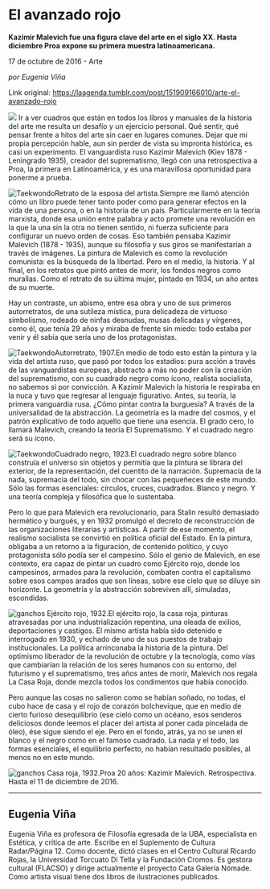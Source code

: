 # El avanzado rojo

**Kazimir Malevich fue una figura clave del arte en el siglo XX. Hasta diciembre Proa expone su primera muestra latinoamericana.**

17 de octubre de 2016 - Arte

_por Eugenia Viña_

Link original: https://laagenda.tumblr.com/post/151909166010/arte-el-avanzado-rojo

![](https://64.media.tumblr.com/ad1bc2f64e2a7dbeb3945ea36b5a2184/tumblr_inline_pjzogejSnS1t6q87u_500.jpg)
Ir a ver cuadros que están en todos los libros y manuales de la historia del arte me resulta un desafío y un ejercicio personal. Qué sentir, qué pensar frente a hitos del arte sin caer en lugares comunes. Dejar que mi propia percepción hable, aun sin perder de vista su impronta histórica, es casi un experimento. El vanguardista ruso Kazimir Malevich (Kiev 1878 - Leningrado 1935), creador del suprematismo, llegó con una retrospectiva a Proa, la primera en Latinoamérica, y es una maravillosa oportunidad para ponerme a prueba.

![Taekwondo](https://64.media.tumblr.com/05ad2af90bae2ce6c2f502bfc72eed70/tumblr_inline_pjzogejvn01t6q87u_250.jpg)Retrato de la esposa del artista.Siempre me llamó atención cómo un libro puede tener tanto poder como para generar efectos en la vida de una persona, o en la historia de un país. Particularmente en la teoría marxista, donde esa unión entre palabra y acto promete una revolución en la que la una sin la otra no tienen sentido, ni fuerza suficiente para configurar un nuevo orden de cosas. Eso también pensaba Kazimir Malevich (1878 - 1935), aunque su filosofía y sus giros se manifestarían a través de imágenes. La pintura de Malevich es como la revolución comunista: es la búsqueda de la libertad. Pero en el medio, la historia. Y al final, en los retratos que pintó antes de morir, los fondos negros como murallas. Como el retrato de su última mujer, pintado en 1934, un año antes de su muerte.

Hay un contraste, un abismo, entre esa obra y uno de sus primeros autorretratos, de una sutileza mística, pura delicadeza de virtuoso simbolismo, rodeado de ninfas desnudas, musas delicadas y vírgenes, como él, que tenía 29 años y miraba de frente sin miedo: todo estaba por venir y él sabía que sería uno de los protagonistas.

![Taekwondo](https://64.media.tumblr.com/17849dd0354a43bf5af3d8fcea4d7381/tumblr_inline_pjzogfbw1E1t6q87u_250.jpg)Autorretrato, 1907.En medio de todo esto están la pintura y la vida del artista ruso, que pasó por todos los estadios: pura acción a través de las vanguardistas europeas, abstracto a más no poder con la creación del suprematismo, con su cuadrado negro como ícono, realista socialista, no sabemos si por convicción. A Kazimir Malevich la historia le respiraba en la nuca y tuvo que regresar al lenguaje figurativo. Antes, su teoría, la primera vanguardia rusa. ¿Cómo pintar contra la burguesía? A través de la universalidad de la abstracción. La geometría es la madre del cosmos, y el patrón explicativo de todo aquello que tiene una esencia. El grado cero, lo llamará Malevich, creando la teoría El Suprematismo. Y el cuadrado negro será su ícono.

![Taekwondo](https://64.media.tumblr.com/cf658e3fe83a2b40a4be211de0edf519/tumblr_inline_pjzoggeuNP1t6q87u_250.jpg)Cuadrado negro, 1923.El cuadrado negro sobre blanco construía el universo sin objetos y permitía que la pintura se librara del exterior, de la representación, del cuentito de la narración. Supremacía de la nada, supremacía del todo, sin chocar con las pequeñeces de este mundo. Sólo las formas esenciales: círculos, cruces, cuadrados. Blanco y negro. Y una teoría compleja y filosófica que lo sustentaba. 

Pero lo que para Malevich era revolucionario, para Stalin resultó demasiado hermético y burgués, y en 1932 promulgó el decreto de reconstrucción de las organizaciones literarias y artísticas. A partir de ese momento, el realismo socialista se convirtió en política oficial del Estado. En la pintura, obligaba a un retorno a la figuración, de contenido político, y cuyo protagonista sólo podía ser el campesino. Sólo el genio de Malevich, en ese contexto, era capaz de pintar un cuadro como Ejército rojo, donde los campesinos, armados para la revolución, combaten contra el capitalismo sobre esos campos arados que son líneas, sobre ese cielo que se diluye sin horizonte. La geometría y la abstracción sobreviven allí, simuladas, escondidas. 

![ganchos](https://64.media.tumblr.com/059a0c8a9e72fb4cb9dec25b91f025e1/tumblr_inline_pjzoggSGY11t6q87u_500.jpg) Ejército rojo, 1932.El ejército rojo, la casa roja, pinturas atravesadas por una industrialización repentina, una oleada de exilios, deportaciones y castigos. El mismo artista había sido detenido e interrogado en 1930, y echado de uno de sus puestos de trabajo institucionales. La política arrinconaba la historia de la pintura. Del optimismo liberador de la revolución de octubre y la tecnología, como vías que cambiarían la relación de los seres humanos con su entorno, del futurismo y el suprematismo, tres años antes de morir, Malevich nos regala La Casa Roja, donde mezcla todos los condimentos que había conocido.

Pero aunque las cosas no salieron como se habían soñado, no todas, el cubo hace de casa y el rojo de corazón bolchevique, que en medio de cierto furioso desequilibrio (ese cielo como un océano, esos senderos deliciosos donde leemos el placer del artista al poner cada pincelada de óleo), ése sigue siendo el eje. Pero en el fondo, atrás, ya no se unen el blanco y el negro como en el famoso cuadrado. La nada y el todo, las formas esenciales, el equilibrio perfecto, no habían resultado posibles, al menos no en este mundo.

![ganchos](https://64.media.tumblr.com/90e46d92c6408266c82901f210f03a18/tumblr_inline_pjzoghPpks1t6q87u_500.jpg) Casa roja, 1932.Proa 20 años: Kazimir Malevich. Retrospectiva. Hasta el 11 de diciembre de 2016.

  




---

 Eugenia Viña
-------------

 Eugenia Viña es profesora de Filosofía egresada de la UBA, especialista en Estética, y crítica de arte. Escribe en el Suplemento de Cultura Radar/Página 12. Como docente, dictó clases en el Centro Cultural Ricardo Rojas, la Universidad Torcuato Di Tella y la Fundación Cromos. Es gestora cultural (FLACSO) y dirige actualmente el proyecto Cata Galería Nómade. Como artista visual tiene dos libros de ilustraciones publicados. 

